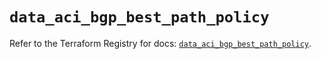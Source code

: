 # `data_aci_bgp_best_path_policy`

Refer to the Terraform Registry for docs: [`data_aci_bgp_best_path_policy`](https://registry.terraform.io/providers/ciscodevnet/aci/2.17.0/docs/data-sources/bgp_best_path_policy).

